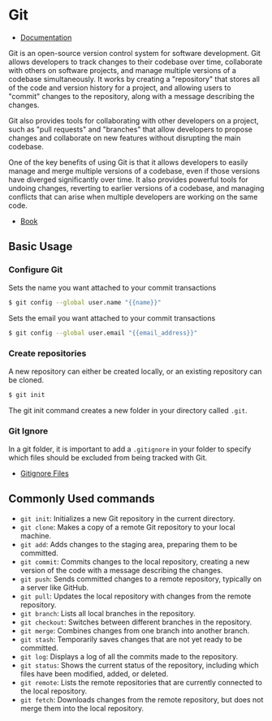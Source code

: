 # Git

* [Documentation](https://git-scm.com/docs)

Git is an open-source version control system for software development. Git allows developers to track changes to their codebase over time, collaborate with others on software projects, and manage multiple versions of a codebase simultaneously. It works by creating a "repository" that stores all of the code and version history for a project, and allowing users to "commit" changes to the repository, along with a message describing the changes.

Git also provides tools for collaborating with other developers on a project, such as "pull requests" and "branches" that allow developers to propose changes and collaborate on new features without disrupting the main codebase.

One of the key benefits of using Git is that it allows developers to easily manage and merge multiple versions of a codebase, even if those versions have diverged significantly over time. It also provides powerful tools for undoing changes, reverting to earlier versions of a codebase, and managing conflicts that can arise when multiple developers are working on the same code.

* [Book](https://git-scm.com/book/en/v2)

## Basic Usage

### Configure Git

Sets the name you want attached to your commit transactions

``` bash
$ git config --global user.name "{{name}}"
```

Sets the email you want attached to your commit transactions

``` bash
$ git config --global user.email "{{email_address}}"
```


### Create repositories

A new repository can either be created locally, or an existing repository can be cloned. 

``` bash
$ git init
```

The git init command creates a new folder in your directory called `.git`.

### Git Ignore

In a git folder, it is important to add a `.gitignore` in your folder to specify which files should be excluded  from being tracked with Git.

* [Gitignore Files](https://github.com/github/gitignore)


## Commonly Used commands

* `git init`: Initializes a new Git repository in the current directory.
* `git clone`: Makes a copy of a remote Git repository to your local machine.
* `git add`: Adds changes to the staging area, preparing them to be committed.
* `git commit`: Commits changes to the local repository, creating a new version of the code with a message describing the changes.
* `git push`: Sends committed changes to a remote repository, typically on a server like GitHub.
* `git pull`: Updates the local repository with changes from the remote repository.
* `git branch`: Lists all local branches in the repository.
* `git checkout`: Switches between different branches in the repository.
* `git merge`: Combines changes from one branch into another branch.
* `git stash`: Temporarily saves changes that are not yet ready to be committed.
* `git log`: Displays a log of all the commits made to the repository.
* `git status`: Shows the current status of the repository, including which files have been modified, added, or deleted.
* `git remote`: Lists the remote repositories that are currently connected to the local repository.
* `git fetch`: Downloads changes from the remote repository, but does not merge them into the local repository.

